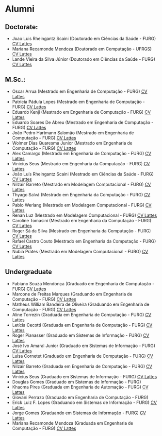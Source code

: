 # Alumni

## Doctorate:

* Joao Luis Rheingantz Scaini (Doutorado em Ciências da Saúde - FURG) [CV Lattes](http://lattes.cnpq.br/7817834366362394)
* Mariana Recamonde Mendoza (Doutorado em Computação - UFRGS) [CV Lattes](http://lattes.cnpq.br/7829435808451741)
* Lande Vieira da Silva Júnior (Doutorado em Ciências da Saúde - FURG) [CV Lattes](http://lattes.cnpq.br/0259272905855465)
 

## M.Sc.:

* Oscar Arrua (Mestrado em Engenharia de Computação - FURG) [CV Lattes]()
* Patricia Pádula Lopes (Mestrado em Engenharia de Computação - FURG) [CV Lattes](http://lattes.cnpq.br/4994876554372034)
* Eduardo Kenji (Mestrado em Engenharia de Computação - FURG) [CV Lattes]()
* Eduardo Soares De Abreu (Mestrado em Engenharia de Computação - FURG) [CV Lattes](http://lattes.cnpq.br/0006425020886832)
* João Pedro Hartmann Salomão (Mestrado em Engenharia de Computação - FURG) [CV Lattes]()
* Wolmer Dias Quaresma Junior (Mestrado em Engenharia de Computação - FURG) [CV Lattes](http://lattes.cnpq.br/0057825606813032)
* Alex Camargo (Mestrado em Engenharia de Computação - FURG) [CV Lattes](http://lattes.cnpq.br/9300938195284380)
* Vinicius Seus (Mestrado em Engenharia da Computação - FURG) [CV Lattes](http://lattes.cnpq.br/2593872322877238)
* João Luís Rheingantz Scaini (Mestrado em Ciências da Saúde - FURG) [CV Lattes](http://lattes.cnpq.br/7817834366362394)
* Nilzair Barreto (Mestrado em Modelagem Computacional - FURG) [CV Lattes](http://lattes.cnpq.br/3104963450786299)
* Thyago Salvá (Mestrado em Engenharia da Computação - FURG) [CV Lattes](http://lattes.cnpq.br/1421055344988862)
* Pablo Werlang (Mestrado em Modelagem Computacional - FURG) [CV Lattes](http://lattes.cnpq.br/6490709711099792) 
* Renan Luz (Mestrado em Modelagem Computacional - FURG) [CV Lattes]() 
* Caroline Tomasini (Mestrado em Engenharia da Computação - FURG) [CV Lattes](http://buscatextual.cnpq.br/buscatextual/visualizacv.do?id=K4403516A7)
* Roger Sá da Silva (Mestrado em Engenharia da Computação - FURG) [CV Lattes](http://lattes.cnpq.br/3086250871870832)
* Rafael Castro Couto (Mestrado em Engenharia da Computação - FURG) [CV Lattes](http://buscatextual.cnpq.br/buscatextual/visualizacv.do?metodo=apresentar&id=K4310348T0) 
* Nubia Prates (Mestrado em Modelagem Computacional - FURG) [CV Lattes](http://buscatextual.cnpq.br/buscatextual/visualizacv.do?id=K4484085T3)

## Undergraduate

* Fabiano Souza Mendonça (Graduado em Engenharia de Computação - FURG) [CV Lattes]()
* Marcone de Freitas Marques (Graduando em Engenharia de Computação - FURG) [CV Lattes]()
* Matheus William Bandeira de Oliveira (Graduando em Engenharia de Computação - FURG) [CV Lattes]()
* Aline Torrezin (Graduada em Engenharia de Computação - FURG) [CV Lattes]()
* Letícia Cecotti (Graduada em Engenharia de Computação - FURG) [CV Lattes]()
* Roger Pianasser (Graduado em Sistemas de Informação - FURG) [CV Lattes]()
* José Ivo Amaral Junior (Graduado em Sistemas de Informação - FURG) [CV Lattes]()
* Luisa Cornetet (Graduado em Engenharia de Computação - FURG) [CV Lattes]()
* Nilzair Barreto (Graduada em Engenharia de Computação - FURG) [CV Lattes](http://lattes.cnpq.br/3104963450786299)
* Vinicius Seus (Graduado em Sistemas de Informação - FURG) [CV Lattes](http://lattes.cnpq.br/2593872322877238)
* Douglas Gomes (Graduado em Sistemas de Informação - FURG)
* Khaoma Pires (Graduada em Engenharia de Automação - FURG) [CV Lattes](http://buscatextual.cnpq.br/buscatextual/visualizacv.do?id=K4493250P7)
* Giovani Perrazo (Graduado em Engenharia de Computação - FURG) 
* Erick Luiz F. Lopes (Graduando em Sistemas de Informação - FURG) [CV Lattes](http://buscatextual.cnpq.br/buscatextual/visualizacv.do?id=K8106340P7)
* Jorge Gomes (Graduando em Sistemas de Informação - FURG) [CV Lattes](http://lattes.cnpq.br/1369545383621093)
* Mariana Recamonde Mendoza (Graduada em Engenharia de Computação - FURG) [CV Lattes](http://lattes.cnpq.br/7829435808451741)
